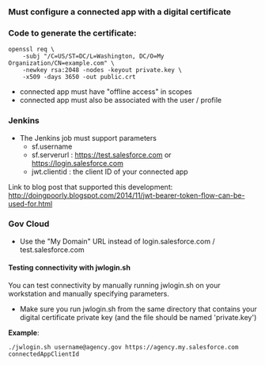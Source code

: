 ### Must configure a connected app with a digital certificate
### Code to generate the certificate:
    openssl req \
        -subj "/C=US/ST=DC/L=Washington, DC/O=My Organization/CN=example.com" \
        -newkey rsa:2048 -nodes -keyout private.key \
        -x509 -days 3650 -out public.crt

- connected app must have "offline access" in scopes
- connected app must also be associated with the user / profile

### Jenkins

- The Jenkins job must support parameters
    - sf.username
    - sf.serverurl : https://test.salesforce.com or https://login.salesforce.com
    - jwt.clientid : the client ID of your connected app

Link to blog post that supported this development: http://doingpoorly.blogspot.com/2014/11/jwt-bearer-token-flow-can-be-used-for.html


### Gov Cloud

- Use the "My Domain" URL instead of login.salesforce.com / test.salesforce.com

#### Testing connectivity with jwlogin.sh

You can test connectivity by manually running jwlogin.sh on your workstation and manually specifying parameters.
- Make sure you run jwlogin.sh from the same directory that contains your digital certificate private key (and the file should be named 'private.key')

**Example**:

`./jwlogin.sh username@agency.gov https://agency.my.salesforce.com connectedAppClientId`
